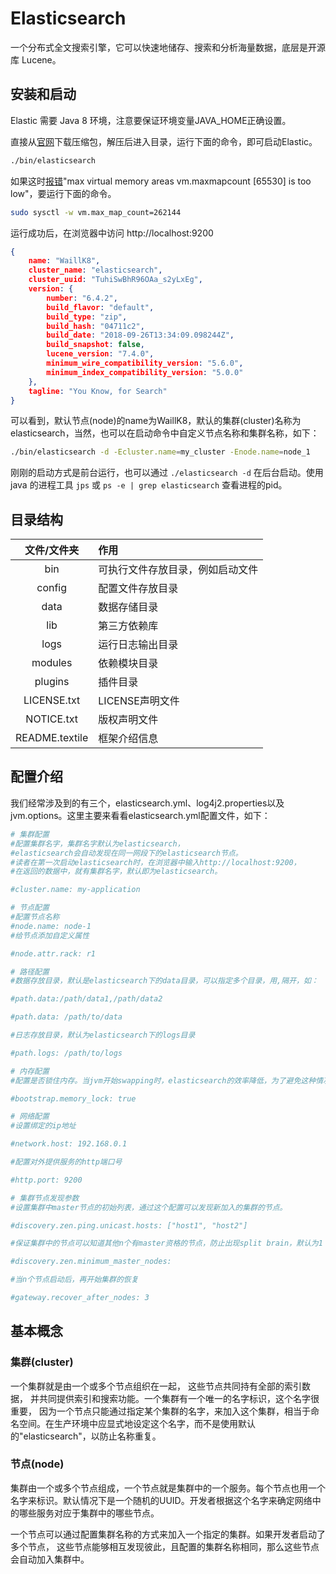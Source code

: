 # Elasticsearch

一个分布式全文搜索引擎，它可以快速地储存、搜索和分析海量数据，底层是开源库 Lucene。

## 安装和启动

Elastic 需要 Java 8 环境，注意要保证环境变量JAVA_HOME正确设置。

直接从[官网](https://www.elastic.co/downloads/elasticsearch)下载压缩包，解压后进入目录，运行下面的命令，即可启动Elastic。

```bash
./bin/elasticsearch
```

如果这时[报错](https://github.com/spujadas/elk-docker/issues/92)"max virtual memory areas vm.maxmapcount [65530] is too low"，要运行下面的命令。

```bash
sudo sysctl -w vm.max_map_count=262144
```

运行成功后，在浏览器中访问 http://localhost:9200

```json
{
    name: "WaillK8",
    cluster_name: "elasticsearch",
    cluster_uuid: "TuhiSwBhR96OAa_s2yLxEg",
    version: {
        number: "6.4.2",
        build_flavor: "default",
        build_type: "zip",
        build_hash: "04711c2",
        build_date: "2018-09-26T13:34:09.098244Z",
        build_snapshot: false,
        lucene_version: "7.4.0",
        minimum_wire_compatibility_version: "5.6.0",
        minimum_index_compatibility_version: "5.0.0"
    },
    tagline: "You Know, for Search"
}
```

可以看到，默认节点(node)的name为WaillK8，默认的集群(cluster)名称为elasticsearch，当然，也可以在启动命令中自定义节点名称和集群名称，如下：

```bash
./bin/elasticsearch -d -Ecluster.name=my_cluster -Enode.name=node_1
```

刚刚的启动方式是前台运行，也可以通过 `./elasticsearch -d` 在后台启动。使用 java 的进程工具 `jps` 或 `ps -e | grep elasticsearch` 查看进程的pid。

## 目录结构

|文件/文件夹|作用|
|:--------:|:---|
|bin	        |可执行文件存放目录，例如启动文件|
|config	        |配置文件存放目录|
|data	        |数据存储目录|
|lib	        |第三方依赖库|
|logs	        |运行日志输出目录|
|modules	    |依赖模块目录|
|plugins	    |插件目录|
|LICENSE.txt	|LICENSE声明文件|
|NOTICE.txt	    |版权声明文件|
|README.textile	|框架介绍信息|

## 配置介绍

我们经常涉及到的有三个，elasticsearch.yml、log4j2.properties以及jvm.options。这里主要来看看elasticsearch.yml配置文件，如下：

```bash
# 集群配置
#配置集群名字，集群名字默认为elasticsearch，
#elasticsearch会自动发现在同一网段下的elasticsearch节点。
#读者在第一次启动elasticsearch时，在浏览器中输入http://localhost:9200，
#在返回的数据中，就有集群名字，默认即为elasticsearch。

#cluster.name: my-application

# 节点配置
#配置节点名称
#node.name: node-1
#给节点添加自定义属性

#node.attr.rack: r1

# 路径配置
#数据存放目录，默认是elasticsearch下的data目录，可以指定多个目录，用,隔开，如：

#path.data:/path/data1,/path/data2

#path.data: /path/to/data

#日志存放目录，默认为elasticsearch下的logs目录

#path.logs: /path/to/logs

# 内存配置
#配置是否锁住内存。当jvm开始swapping时，elasticsearch的效率降低，为了避免这种情况，可以设置为true。

#bootstrap.memory_lock: true

# 网络配置
#设置绑定的ip地址

#network.host: 192.168.0.1

#配置对外提供服务的http端口号

#http.port: 9200

# 集群节点发现参数
#设置集群中master节点的初始列表，通过这个配置可以发现新加入的集群的节点。

#discovery.zen.ping.unicast.hosts: ["host1", "host2"]

#保证集群中的节点可以知道其他n个有master资格的节点，防止出现split brain，默认为1

#discovery.zen.minimum_master_nodes:

#当n个节点启动后，再开始集群的恢复

#gateway.recover_after_nodes: 3
```

## 基本概念

### 集群(cluster)

一个集群就是由一个或多个节点组织在一起， 这些节点共同持有全部的索引数据， 并共同提供索引和搜索功能。一个集群有一个唯一的名字标识，这个名字很重要， 因为一个节点只能通过指定某个集群的名字，来加入这个集群，相当于命名空间。在生产环境中应显式地设定这个名字，而不是使用默认的"elasticsearch"，以防止名称重复。

### 节点(node)

集群由一个或多个节点组成，一个节点就是集群中的一个服务。每个节点也用一个名字来标识。默认情况下是一个随机的UUID。开发者根据这个名字来确定网络中的哪些服务对应于集群中的哪些节点。

一个节点可以通过配置集群名称的方式来加入一个指定的集群。如果开发者启动了多个节点， 这些节点能够相互发现彼此，且配置的集群名称相同，那么这些节点会自动加入集群中。